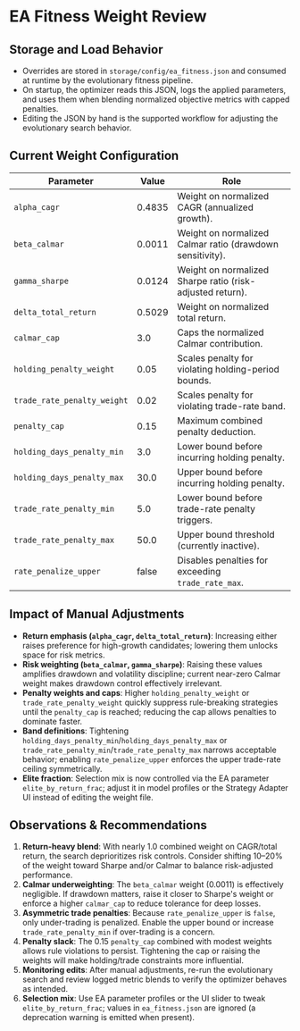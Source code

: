 # EA Fitness Weight Review

## Storage and Load Behavior
- Overrides are stored in `storage/config/ea_fitness.json` and consumed at runtime by the evolutionary fitness pipeline.
- On startup, the optimizer reads this JSON, logs the applied parameters, and uses them when blending normalized objective metrics with capped penalties.
- Editing the JSON by hand is the supported workflow for adjusting the evolutionary search behavior.

## Current Weight Configuration
| Parameter | Value | Role |
| --- | --- | --- |
| `alpha_cagr` | 0.4835 | Weight on normalized CAGR (annualized growth). |
| `beta_calmar` | 0.0011 | Weight on normalized Calmar ratio (drawdown sensitivity). |
| `gamma_sharpe` | 0.0124 | Weight on normalized Sharpe ratio (risk-adjusted return). |
| `delta_total_return` | 0.5029 | Weight on normalized total return. |
| `calmar_cap` | 3.0 | Caps the normalized Calmar contribution. |
| `holding_penalty_weight` | 0.05 | Scales penalty for violating holding-period bounds. |
| `trade_rate_penalty_weight` | 0.02 | Scales penalty for violating trade-rate band. |
| `penalty_cap` | 0.15 | Maximum combined penalty deduction. |
| `holding_days_penalty_min` | 3.0 | Lower bound before incurring holding penalty. |
| `holding_days_penalty_max` | 30.0 | Upper bound before incurring holding penalty. |
| `trade_rate_penalty_min` | 5.0 | Lower bound before trade-rate penalty triggers. |
| `trade_rate_penalty_max` | 50.0 | Upper bound threshold (currently inactive). |
| `rate_penalize_upper` | false | Disables penalties for exceeding `trade_rate_max`. |

## Impact of Manual Adjustments
- **Return emphasis (`alpha_cagr`, `delta_total_return`)**: Increasing either raises preference for high-growth candidates; lowering them unlocks space for risk metrics.
- **Risk weighting (`beta_calmar`, `gamma_sharpe`)**: Raising these values amplifies drawdown and volatility discipline; current near-zero Calmar weight makes drawdown control effectively irrelevant.
- **Penalty weights and caps**: Higher `holding_penalty_weight` or `trade_rate_penalty_weight` quickly suppress rule-breaking strategies until the `penalty_cap` is reached; reducing the cap allows penalties to dominate faster.
- **Band definitions**: Tightening `holding_days_penalty_min`/`holding_days_penalty_max` or `trade_rate_penalty_min`/`trade_rate_penalty_max` narrows acceptable behavior; enabling `rate_penalize_upper` enforces the upper trade-rate ceiling symmetrically.
- **Elite fraction**: Selection mix is now controlled via the EA parameter `elite_by_return_frac`; adjust it in model profiles or the Strategy Adapter UI instead of editing the weight file.

## Observations & Recommendations
1. **Return-heavy blend**: With nearly 1.0 combined weight on CAGR/total return, the search deprioritizes risk controls. Consider shifting 10–20% of the weight toward Sharpe and/or Calmar to balance risk-adjusted performance.
2. **Calmar underweighting**: The `beta_calmar` weight (0.0011) is effectively negligible. If drawdown matters, raise it closer to Sharpe's weight or enforce a higher `calmar_cap` to reduce tolerance for deep losses.
3. **Asymmetric trade penalties**: Because `rate_penalize_upper` is `false`, only under-trading is penalized. Enable the upper bound or increase `trade_rate_penalty_min` if over-trading is a concern.
4. **Penalty slack**: The 0.15 `penalty_cap` combined with modest weights allows rule violations to persist. Tightening the cap or raising the weights will make holding/trade constraints more influential.
5. **Monitoring edits**: After manual adjustments, re-run the evolutionary search and review logged metric blends to verify the optimizer behaves as intended.
6. **Selection mix**: Use EA parameter profiles or the UI slider to tweak `elite_by_return_frac`; values in `ea_fitness.json` are ignored (a deprecation warning is emitted when present).
